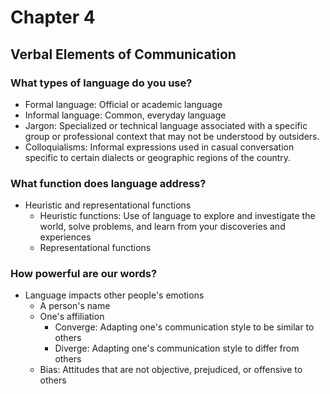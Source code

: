# Chapter 4
## Verbal Elements of Communication

### What types of language do you use?

* Formal language: Official or academic language
* Informal language: Common, everyday language
* Jargon: Specialized or technical language associated with a specific group or professional context that may not be understood by outsiders.
* Colloquialisms: Informal expressions used in casual conversation specific to certain dialects or geographic regions of the country.

### What function does language address?
* Heuristic and representational functions
    * Heuristic functions: Use of language to explore and investigate the world, solve problems, and learn from your discoveries and experiences
    * Representational functions

### How powerful are our words?
* Language impacts other people's emotions
    * A person's name
    * One's affiliation
        * Converge: Adapting one's communication style to be similar to others
        * Diverge: Adapting one's communication style to differ from others
    * Bias: Attitudes that are not objective, prejudiced, or offensive to others
